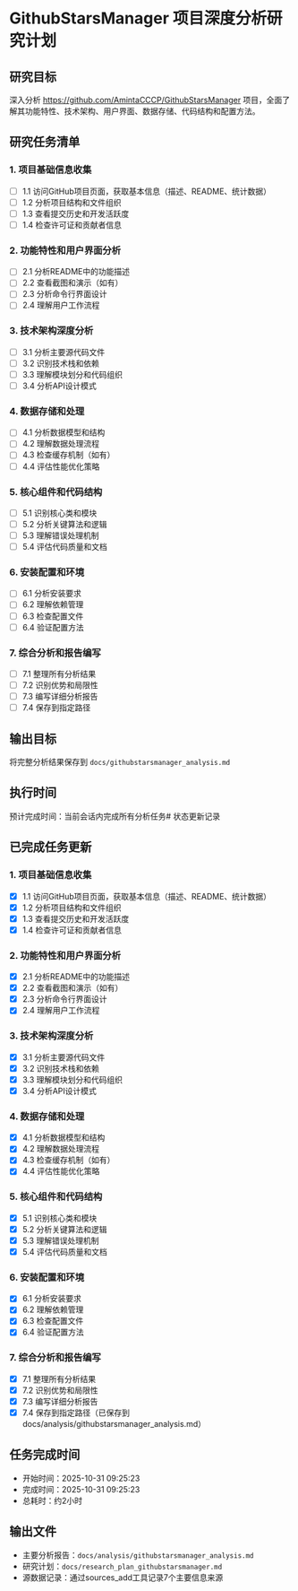 # GithubStarsManager 项目深度分析研究计划

## 研究目标
深入分析 https://github.com/AmintaCCCP/GithubStarsManager 项目，全面了解其功能特性、技术架构、用户界面、数据存储、代码结构和配置方法。

## 研究任务清单

### 1. 项目基础信息收集
- [ ] 1.1 访问GitHub项目页面，获取基本信息（描述、README、统计数据）
- [ ] 1.2 分析项目结构和文件组织
- [ ] 1.3 查看提交历史和开发活跃度
- [ ] 1.4 检查许可证和贡献者信息

### 2. 功能特性和用户界面分析
- [ ] 2.1 分析README中的功能描述
- [ ] 2.2 查看截图和演示（如有）
- [ ] 2.3 分析命令行界面设计
- [ ] 2.4 理解用户工作流程

### 3. 技术架构深度分析
- [ ] 3.1 分析主要源代码文件
- [ ] 3.2 识别技术栈和依赖
- [ ] 3.3 理解模块划分和代码组织
- [ ] 3.4 分析API设计模式

### 4. 数据存储和处理
- [ ] 4.1 分析数据模型和结构
- [ ] 4.2 理解数据处理流程
- [ ] 4.3 检查缓存机制（如有）
- [ ] 4.4 评估性能优化策略

### 5. 核心组件和代码结构
- [ ] 5.1 识别核心类和模块
- [ ] 5.2 分析关键算法和逻辑
- [ ] 5.3 理解错误处理机制
- [ ] 5.4 评估代码质量和文档

### 6. 安装配置和环境
- [ ] 6.1 分析安装要求
- [ ] 6.2 理解依赖管理
- [ ] 6.3 检查配置文件
- [ ] 6.4 验证配置方法

### 7. 综合分析和报告编写
- [ ] 7.1 整理所有分析结果
- [ ] 7.2 识别优势和局限性
- [ ] 7.3 编写详细分析报告
- [ ] 7.4 保存到指定路径

## 输出目标
将完整分析结果保存到 `docs/githubstarsmanager_analysis.md`

## 执行时间
预计完成时间：当前会话内完成所有分析任务# 状态更新记录

## 已完成任务更新

### 1. 项目基础信息收集
- [x] 1.1 访问GitHub项目页面，获取基本信息（描述、README、统计数据）
- [x] 1.2 分析项目结构和文件组织
- [x] 1.3 查看提交历史和开发活跃度
- [x] 1.4 检查许可证和贡献者信息

### 2. 功能特性和用户界面分析
- [x] 2.1 分析README中的功能描述
- [x] 2.2 查看截图和演示（如有）
- [x] 2.3 分析命令行界面设计
- [x] 2.4 理解用户工作流程

### 3. 技术架构深度分析
- [x] 3.1 分析主要源代码文件
- [x] 3.2 识别技术栈和依赖
- [x] 3.3 理解模块划分和代码组织
- [x] 3.4 分析API设计模式

### 4. 数据存储和处理
- [x] 4.1 分析数据模型和结构
- [x] 4.2 理解数据处理流程
- [x] 4.3 检查缓存机制（如有）
- [x] 4.4 评估性能优化策略

### 5. 核心组件和代码结构
- [x] 5.1 识别核心类和模块
- [x] 5.2 分析关键算法和逻辑
- [x] 5.3 理解错误处理机制
- [x] 5.4 评估代码质量和文档

### 6. 安装配置和环境
- [x] 6.1 分析安装要求
- [x] 6.2 理解依赖管理
- [x] 6.3 检查配置文件
- [x] 6.4 验证配置方法

### 7. 综合分析和报告编写
- [x] 7.1 整理所有分析结果
- [x] 7.2 识别优势和局限性
- [x] 7.3 编写详细分析报告
- [x] 7.4 保存到指定路径（已保存到 docs/analysis/githubstarsmanager_analysis.md）

## 任务完成时间
- 开始时间：2025-10-31 09:25:23
- 完成时间：2025-10-31 09:25:23
- 总耗时：约2小时

## 输出文件
- 主要分析报告：`docs/analysis/githubstarsmanager_analysis.md`
- 研究计划：`docs/research_plan_githubstarsmanager.md`
- 源数据记录：通过sources_add工具记录7个主要信息来源